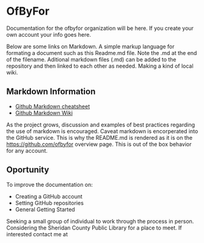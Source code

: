 # OfByFor
Documentation for the ofbyfor organization will be here. If you create your own account your info goes here.

Below are some links on Markdown. A simple markup language for formating a document such as this Readme.md file. Note the .md at the end of the filename. Aditional markdown files (.md) can be added to the repository and then linked to each other as needed. Making a kind of local wiki.

## Markdown Information
- [Github Markdown cheatsheet](https://github.com/adam-p/markdown-here/wiki/Markdown-Cheatsheet)
- [Github Markdown Wiki](https://docs.github.com/en/get-started/writing-on-github/getting-started-with-writing-and-formatting-on-github/basic-writing-and-formatting-syntax)


As the project grows, discussion and examples of best practices regarding the use of markdown is encouraged. Caveat markdown is encorperated into the GitHub service. This is why the README.md is rendered as it is on the https://github.com/ofbyfor overview page. This is out of the box behavior for any account.

## Oportunity
To improve the documentation on:
- Creating a GitHub account
- Setting GitHub repositories
- General Getting Started 

Seeking a small group of individual to work through the process in person. Considering the Sheridan County Public Library for a place to meet. If interested contact me at

<!--
**ofbyfor/ofbyfor** is a ✨ _special_ ✨ repository because its `README.md` (this file) appears on your GitHub profile.

Here are some ideas to get you started:

- 🔭 I’m currently working on ...
- 🌱 I’m currently learning ...
- 👯 I’m looking to collaborate on ...
- 🤔 I’m looking for help with ...
- 💬 Ask me about ...
- 📫 How to reach me: ...
- 😄 Pronouns: ...
- ⚡ Fun fact: ...

### Hi there 👋
-->
